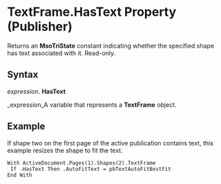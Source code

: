 
# TextFrame.HasText Property (Publisher)

Returns an  **MsoTriState** constant indicating whether the specified shape has text associated with it. Read-only.


## Syntax

 _expression_. **HasText**

 _expression_A variable that represents a  **TextFrame** object.


## Example

If shape two on the first page of the active publication contains text, this example resizes the shape to fit the text.


```
With ActiveDocument.Pages(1).Shapes(2).TextFrame 
 If .HasText Then .AutoFitText = pbTextAutoFitBestFit 
End With
```

